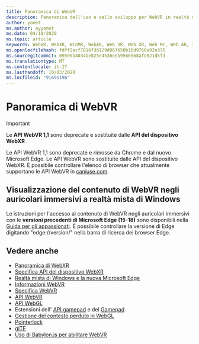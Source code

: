 ```yaml
---
title: Panoramica di WebVR
description: Panoramica dell'uso e dello sviluppo per WebVR in realtà mista di Windows
author: yonet
ms.author: ayyonet
ms.date: 04/10/2020
ms.topic: article
keywords: WebVR, WebXR, WinMR, WebAR, Web VR, Web XR, Web Mr, Web AR, 360, 360 video, 360 video, 360 Photo, 360 photos, 360 content, immersive Web, immersiveweb, IW
ms.openlocfilehash: fdff2acf7816f36129d867650b16d9760a92e375
ms.sourcegitcommit: 09599b4034be825e4536eeb9566968afd021d5f3
ms.translationtype: MT
ms.contentlocale: it-IT
ms.lasthandoff: 10/03/2020
ms.locfileid: "91691196"
---
```

# <a name="webvr-overview"></a>Panoramica di WebVR

> [!IMPORTANT]
> Le **API WebVR 1,1** sono deprecate e sostituite dalle **API del dispositivo WebXR** .

Le API WebVR 1,1 sono deprecate e rimosse da Chrome e dal nuovo Microsoft Edge. Le API WebVR sono sostituite dalle API del dispositivo WebXR. È possibile controllare l'elenco di browser che attualmente supportano le API WebVR in [caniuse.com](https://caniuse.com/#search=webvr).

## <a name="viewing-webvr-content-in-windows-mixed-reality-immersive-headsets"></a>Visualizzazione del contenuto di WebVR negli auricolari immersivi a realtà mista di Windows

Le istruzioni per l'accesso al contenuto di WebVR negli auricolari immersivi con le **versioni precedenti di Microsoft Edge (15-18)** sono disponibili nella [Guida per gli appassionati](https://docs.microsoft.com/windows/mixed-reality/enthusiast-guide/webvr). È possibile controllare la versione di Edge digitando "edge://version/" nella barra di ricerca dei browser Edge.

## <a name="see-also"></a>Vedere anche

* [Panoramica di WebXR](webxr-overview.md)
* [Specifica API del dispositivo WebXR](https://immersive-web.github.io/webxr/)
* [Realtà mista di Windows e la nuova Microsoft Edge](https://docs.microsoft.com/windows/mixed-reality/new-microsoft-edge)
* [Informazioni WebVR](https://webvr.info)
* [Specifica WebVR](https://w3c.github.io/webvr/)
* [API WebVR](https://msdn.microsoft.com/library/mt806281(v=vs.85).aspx)
* [API WebGL](https://msdn.microsoft.com/library/bg182648(v=vs.85).aspx)
* Estensioni dell' [API gamepad](https://msdn.microsoft.com/library/dn743630(v=vs.85).aspx) e del [Gamepad](https://w3c.github.io/gamepad/extensions.html)
* [Gestione del contesto perduto in WebGL](https://www.khronos.org/webgl/wiki/HandlingContextLost)
* [Pointerlock](https://www.w3.org/TR/pointerlock/)
* [glTF](https://www.khronos.org/gltf)
* [Uso di Babylon.js per abilitare WebVR](https://docs.microsoft.com/windows/uwp/get-started/adding-webvr-to-a-babylonjs-game)
